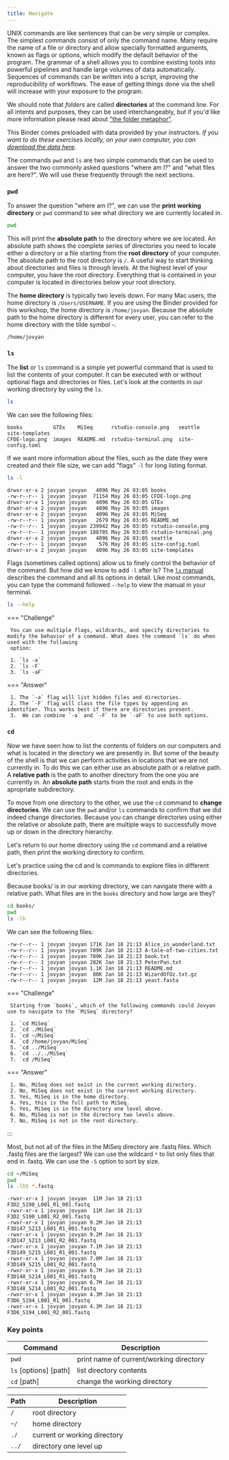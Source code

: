 ```yaml
---
title: Navigate
--- 
```


UNIX commands are like sentences that can be very simple or complex. The simplest commands consist of only the command name. Many require the name of a file or directory and allow specially formatted arguments, known as flags or options, which modify the default behavior of the program. The grammar of a shell allows you to combine existing tools into powerful pipelines and handle large volumes of data automatically. Sequences of commands can be written into a script, improving the reproducibility of workflows. The ease of getting things done via the shell will increase with your exposure to the program.

We should note that _folders_ are called **directories** at the command line. For all intents and purposes, they can be used interchangeably, but if you'd like more information please read about ["the folder metaphor"](https://en.wikipedia.org/wiki/Directory_%28computing%29#Folder_metaphor).

This Binder comes preloaded with data provided by your instructors.  _If you want to do these exercises locally, on your own computer, you can [download the data here](https://s3.us-west-1.amazonaws.com/dib-training.ucdavis.edu/shell-data2.zip)._

The commands `pwd` and `ls` are two simple commands that can be used to answer the two commonly asked questions "where am I?" and "what files are here?". We will use these frequently through the next sections.

### `pwd`

To answer the question "where am I?", we can use the **print working directory** or `pwd` command to see what directory we are currently located in. 

```bash
pwd
```

This will print the **absolute path** to the directory where we are located. An absolute path shows the complete series of directories you need to locate either a directory or a file starting from the **root directory** of your computer. The absolute path to the root directory is `/`. A useful way to start thinking about directories and files is through levels. At the highest level of your computer, you have the root directory. Everything that is contained in your computer is located in directories below your root directory. 

The **home directory** is typically two levels down. For many Mac users, the home directory is `/Users/USERNAME`. If you are using the Binder provided for this workshop, the home directory is `/home/jovyan`. Because the absolute path to the home directory is different for every user, you can refer to the home directory with the tilde symbol `~`.

```
/home/jovyan
```

### `ls`

The **list** or `ls` command is a simple yet powerful command that is used to list the contents of your computer. It can be executed with or without optional flags and directories or files. Let's look at the contents in our working directory by using the `ls`.

```bash
ls
```

We can see the following files:

```
books          GTEx    MiSeq      rstudio-console.png   seattle           site-templates
CFDE-logo.png  images  README.md  rstudio-terminal.png  site-config.toml
```

If we want more information about the files, such as the date they were created and their file size, we can add "flags" `-l` for long listing format.

```bash
ls -l
```

```
drwxr-xr-x 2 jovyan jovyan   4096 May 26 03:05 books
-rw-r--r-- 1 jovyan jovyan  71154 May 26 03:05 CFDE-logo.png
drwxr-xr-x 1 jovyan jovyan   4096 May 26 03:05 GTEx
drwxr-xr-x 2 jovyan jovyan   4096 May 26 03:05 images
drwxr-xr-x 2 jovyan jovyan   4096 May 26 03:05 MiSeq
-rw-r--r-- 1 jovyan jovyan   2679 May 26 03:05 README.md
-rw-r--r-- 1 jovyan jovyan 239942 May 26 03:05 rstudio-console.png
-rw-r--r-- 1 jovyan jovyan 188705 May 26 03:05 rstudio-terminal.png
drwxr-xr-x 2 jovyan jovyan   4096 May 26 03:05 seattle
-rw-r--r-- 1 jovyan jovyan    576 May 26 03:05 site-config.toml
drwxr-xr-x 2 jovyan jovyan   4096 May 26 03:05 site-templates
```

Flags (sometimes called options) allow us to finely control the behavior of the command. But how did we know to add `-l` after ls? The [`ls` manual ](https://man7.org/linux/man-pages/man1/ls.1.html) describes the command and all its options in detail. Like most commands, you can type the command followed `--help` to view the manual in your terminal.

```bash
ls --help
```

=== "Challenge"

     You can use multiple flags, wildcards, and specify directories to modify the behavior of a command. What does the command `ls` do when used with the following 
     option:

     1. `ls -a`
     2. `ls -F`
     3. `ls -aF`

=== "Answer"

     1. The `-a` flag will list hidden files and directories.  
     2. The `-F` flag will class the file types by appending an identifier. This works best if there are directories present. 
     3.  We can combine `-a` and `-F` to be `-aF` to use both options.

### `cd`

Now we have seen how to list the contents of folders on our computers and what is located in the directory we are presently in. But some of the beauty of the shell is that we can perform activities in locations that we are not currently in. To do this we can either use an absolute path or a relative path. A **relative path** is the path to another directory from the one you are currently in. An **absolute path** starts from the root and ends in the apropriate subdirectory. 

To move from one directory to the other, we use the `cd` command to **change directories**. We can use the `pwd` and/or `ls` commands to confirm that we did indeed change directories.  Because you can change directories using either the relative or absolute path, there are multiple ways to successfully move up or down in the directory hierarchy.

Let's return to our home directory using the `cd` command and a relative path, then print the working directory to confirm.  
 
Let's practice using the cd and ls commands to explore files in different directories.  

Because books/ is in our working directory, we can navigate there with a relative path. What files are in the `books` directory and how large are they?

```bash
cd books/
pwd
ls -lh
```

We can see the following files:

```
-rw-r--r-- 1 jovyan jovyan 171K Jan 18 21:13 Alice_in_wonderland.txt
-rw-r--r-- 1 jovyan jovyan 789K Jan 18 21:13 A-tale-of-two-cities.txt
-rw-r--r-- 1 jovyan jovyan 789K Jan 18 21:13 book.txt
-rw-r--r-- 1 jovyan jovyan 282K Jan 18 21:13 PeterPan.txt
-rw-r--r-- 1 jovyan jovyan 1.1K Jan 18 21:13 README.md
-rw-r--r-- 1 jovyan jovyan  80K Jan 18 21:13 WizardOfOz.txt.gz
-rw-r--r-- 1 jovyan jovyan  12M Jan 18 21:13 yeast.fasta
```

=== "Challenge"

     Starting from `books`, which of the following commands could Jovyan use to navigate to the `MiSeq` directory? 

     1. `cd MiSeq`
     2. `cd ./MiSeq`
     3. `cd ~/MiSeq`
     4. `cd /home/jovyan/MiSeq`
     5. `cd ../MiSeq`
     6. `cd ../../MiSeq`
     7. `cd /MiSeq`

=== "Answer"

     1. No, MiSeq does not exist in the current working directory.
     2. No, MiSeq does not exist in the current working directory.
     3. Yes, MiSeq is in the home directory.
     4. Yes, this is the full path to MiSeq.
     5. Yes, MiSeq is in the directory one level above.
     6. No, MiSeq is not in the directory two levels above.
     7. No, MiSeq is not in the root directory.
:::


Most, but not all of the files in the MiSeq directory are .fastq files. Which .fastq files are the largest? We can use the wildcard `*` to list only files that end in .fastq. We can use the `-S` option to sort by size.


```bash
cd ~/MiSeq
pwd
ls -lhS *.fastq
```

```
-rwxr-xr-x 1 jovyan jovyan  11M Jan 18 21:13 F3D2_S190_L001_R1_001.fastq
-rwxr-xr-x 1 jovyan jovyan  11M Jan 18 21:13 F3D2_S190_L001_R2_001.fastq
-rwxr-xr-x 1 jovyan jovyan 9.2M Jan 18 21:13 F3D147_S213_L001_R1_001.fastq
-rwxr-xr-x 1 jovyan jovyan 9.2M Jan 18 21:13 F3D147_S213_L001_R2_001.fastq
-rwxr-xr-x 1 jovyan jovyan 7.1M Jan 18 21:13 F3D149_S215_L001_R1_001.fastq
-rwxr-xr-x 1 jovyan jovyan 7.0M Jan 18 21:13 F3D149_S215_L001_R2_001.fastq
-rwxr-xr-x 1 jovyan jovyan 6.7M Jan 18 21:13 F3D148_S214_L001_R1_001.fastq
-rwxr-xr-x 1 jovyan jovyan 6.7M Jan 18 21:13 F3D148_S214_L001_R2_001.fastq
-rwxr-xr-x 1 jovyan jovyan 4.3M Jan 18 21:13 F3D6_S194_L001_R1_001.fastq
-rwxr-xr-x 1 jovyan jovyan 4.3M Jan 18 21:13 F3D6_S194_L001_R2_001.fastq
```


### Key points

|Command |Description|
|-|-| 
|`pwd`| print name of current/working directory|
| `ls` [options] [path] | list directory contents | 
|`cd` [path]| change the working directory |

|Path |Description|
|-|-| 
|`/`| root directory|
| `~/` | home directory | 
|`./` | current or working directory |
|`../` | directory one level up |
